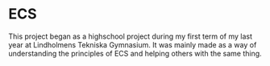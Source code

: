 # ECS

This project began as a highschool project during my first term of my last year at Lindholmens Tekniska Gymnasium. It was mainly made as a way of understanding the principles of ECS and helping others with the same thing.
